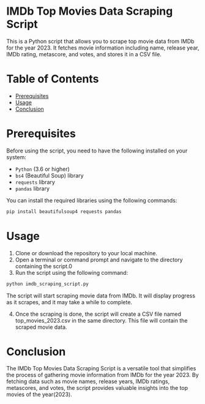 # IMDb Top Movies Data Scraping Script

This is a Python script that allows you to scrape top movie data from IMDb for the year 2023. It fetches movie information including name, release year, IMDb rating, metascore, and votes, and stores it in a CSV file.

# Table of Contents

- [Prerequisites](#prerequisites)
- [Usage](#usage)
- [Conclusion](#conclusion)

# Prerequisites

Before using the script, you need to have the following installed on your system:

- `Python` (3.6 or higher)
- `bs4` (Beautiful Soup) library
- `requests` library
- `pandas` library

You can install the required libraries using the following commands:

```bash
pip install beautifulsoup4 requests pandas
```

# Usage
1. Clone or download the repository to your local machine.
2. Open a terminal or command prompt and navigate to the directory containing the script.0
3. Run the script using the following command:

```bash
python imdb_scraping_script.py
```
The script will start scraping movie data from IMDb. It will display progress as it scrapes, and it may take a while to complete.

4. Once the scraping is done, the script will create a CSV file named top_movies_2023.csv in the same directory. This file will contain the scraped movie data.

# Conclusion

The IMDb Top Movies Data Scraping Script is a versatile tool that simplifies the process of gathering movie information from IMDb for the year 2023. By fetching data such as movie names, release years, IMDb ratings, metascores, and votes, the script provides valuable insights into the top movies of the year(2023).